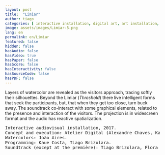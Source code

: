 ```yaml
---
layout: post
title:  "Limiar"
author: tiago
categories: [ interactive installation, digital art, art installation, music composition, audio design, steering behaviours, agent intelligence, kinect, hci ]
image: assets/images/Limiar-5.png
lang: en
permalink: en/Limiar
featured: false
hidden: false
hasAudio: false
hasVideo: true
hasPaper: false
hasScore: false
hasInteractivity: false
hasSourceCode: false
hasPDF: false
---
```


Layers of watercolor are revealed as the visitors approach, tracing softly their silhouettes. Beyond the Limiar (*Threshold*) there live intelligent forms that seek the participants, but, that when they get too close, turn buck away. The soundtrack co-interact with some graphical elements, related to the presence and interaction of the visitors. The projection is in widescreen format and the audio has reactive spatialization.

<pre>
Interactive audiovisual installation, 2017.
Concept and execution: Atelier Digital (Alexandre Chaves, Kaue Costa, João Aires, Tiago Brizolara).
Watercolors: João Aires.
Programming: Kaue Costa, Tiago Brizolara.
Soundtrack (except at the première): Tiago Brizolara, Flora Holderbaum.
</pre>

<!-- <img src="{{ site.baseurl }}/assets/images/Limiar-3.jpg"> -->
